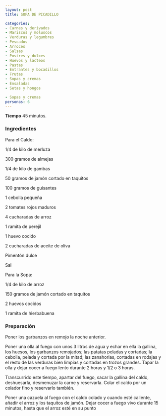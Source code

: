 ```yaml
---
layout: post
title: SOPA DE PICADILLO

categories:
- Carnes y derivados
- Mariscos y moluscos
- Verduras y legumbres
- Pescados
- Arroces
- Salsas
- Postres y dulces
- Huevos y lacteos
- Pastas
- Entrantes y bocadillos
- Frutas
- Sopas y cremas
- Ensaladas
- Setas y hongos

- Sopas y cremas
personas: 6 
---
```

<b>Tiempo</b> 45 minutos.

<h3>Ingredientes</h3>
Para el Caldo:

1/4 de kilo de merluza

300 gramos de almejas

1/4 de kilo de gambas

50 gramos de jamón cortado en taquitos

100 gramos de guisantes

1 cebolla pequeña

2 tomates rojos maduros

4 cucharadas de arroz

1 ramita de perejil

1 huevo cocido

2 cucharadas de aceite de oliva

Pimentón dulce

Sal

Para la Sopa:

1/4 de kilo de arroz

150 gramos de jamón cortado en taquitos

2 huevos cocidos

1 ramita de hierbabuena

<h3>Preparación</h3>
Poner los garbanzos en remojo la noche anterior.

Poner una olla al fuego con unos 3 litros de agua y echar en ella la gallina, los huesos, los garbanzos remojados; las patatas peladas y cortadas; la cebolla, pelada y cortada por la mitad; las zanahorias, cortadas en rodajas y el resto de las verduras bien limpias y cortadas en trozos grandes. Tapar la olla y dejar cocer a fuego lento durante 2 horas y 1/2 o 3 horas.

Transcurrido este tiempo, apartar del fuego, sacar la gallina del caldo, deshuesarla, desmenuzar la carne y reservarla. Colar el caldo por un colador fino y reservarlo también.

Poner una cazuela al fuego con el caldo colado y cuando esté caliente, añadir el arroz y los taquitos de jamón. Dejar cocer a fuego vivo durante 15 minutos, hasta que el arroz esté en su punto

